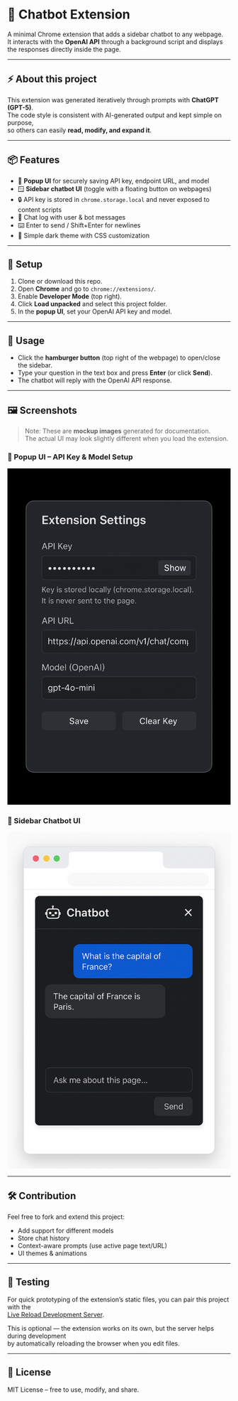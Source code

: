 # 🤖 Chatbot Extension

A minimal Chrome extension that adds a sidebar chatbot to any webpage.  
It interacts with the **OpenAI API** through a background script and displays the responses directly inside the page.

---

## ⚡ About this project

This extension was generated iteratively through prompts with **ChatGPT (GPT-5)**.  
The code style is consistent with AI-generated output and kept simple on purpose,  
so others can easily **read, modify, and expand it**.

---

## 📦 Features

- 🔑 **Popup UI** for securely saving API key, endpoint URL, and model  
- 🪟 **Sidebar chatbot UI** (toggle with a floating button on webpages)  
- 🔒 API key is stored in `chrome.storage.local` and never exposed to content scripts  
- 📝 Chat log with user & bot messages  
- ⌨️ Enter to send / Shift+Enter for newlines  
- 🎨 Simple dark theme with CSS customization  

---

## 🔧 Setup

1. Clone or download this repo.  
2. Open **Chrome** and go to `chrome://extensions/`.  
3. Enable **Developer Mode** (top right).  
4. Click **Load unpacked** and select this project folder.  
5. In the **popup UI**, set your OpenAI API key and model.  

---

## 🚀 Usage

- Click the **hamburger button** (top right of the webpage) to open/close the sidebar.  
- Type your question in the text box and press **Enter** (or click **Send**).  
- The chatbot will reply with the OpenAI API response.  

---

## 🖼️ Screenshots

> Note: These are **mockup images** generated for documentation.  
> The actual UI may look slightly different when you load the extension.

### 🔑 Popup UI – API Key & Model Setup
![Popup UI](./chatbot-extension/ui-screenshots/extension-settings.png)

### 💬 Sidebar Chatbot UI
![Chatbot Sidebar](./chatbot-extension/ui-screenshots/sidebar.png)

---

## 🛠️ Contribution

Feel free to fork and extend this project:  

- Add support for different models  
- Store chat history  
- Context-aware prompts (use active page text/URL)  
- UI themes & animations  

---

## 🧪 Testing

For quick prototyping of the extension’s static files, you can pair this project with the  
[Live Reload Development Server](https://github.com/x91823903819038219083190/live-reload-development-server).  

This is optional — the extension works on its own, but the server helps during development  
by automatically reloading the browser when you edit files.

---

## 📜 License

MIT License – free to use, modify, and share.  


